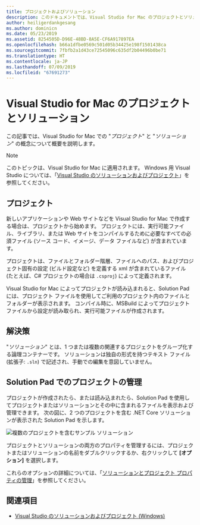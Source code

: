 ```yaml
---
title: プロジェクトおよびソリューション
description: このドキュメントでは、Visual Studio for Mac のプロジェクトとソリューションの概要について説明します。
author: heiligerdankgesang
ms.author: dominicn
ms.date: 05/23/2019
ms.assetid: 8254505D-D96E-48BD-8A5E-CF6A917897EA
ms.openlocfilehash: b66a1dfbe0569c501d05b34425e198f1501438ca
ms.sourcegitcommit: 7fbfb2a1d43ce72545096c635df2b04496b0be71
ms.translationtype: HT
ms.contentlocale: ja-JP
ms.lasthandoff: 07/09/2019
ms.locfileid: "67691273"
---
```

# <a name="projects-and-solutions-in-visual-studio-for-mac"></a>Visual Studio for Mac のプロジェクトとソリューション

この記事では、Visual Studio for Mac での "*プロジェクト*" と "*ソリューション*" の概念について概要を説明します。

> [!NOTE] 
> このトピックは、Visual Studio for Mac に適用されます。 Windows 用 Visual Studio については、「[Visual Studio のソリューションおよびプロジェクト](/visualstudio/ide/solutions-and-projects-in-visual-studio)」を参照してください。

## <a name="projects"></a>プロジェクト

新しいアプリケーションや Web サイトなどを Visual Studio for Mac で作成する場合は、プロジェクトから始めます。 プロジェクトには、実行可能ファイル、ライブラリ、または Web サイトをコンパイルするために必要なすべての必須ファイル (ソース コード、イメージ、データ ファイルなど) が含まれています。

プロジェクトは、ファイルとフォルダー階層、ファイルへのパス、およびプロジェクト固有の設定 (ビルド設定など) を定義する xml が含まれているファイル (たとえば、C# プロジェクトの場合は `.csproj`) によって定義されます。

Visual Studio for Mac によってプロジェクトが読み込まれると、Solution Pad には、プロジェクト ファイルを使用してご利用のプロジェクト内のファイルとフォルダーが表示されます。 コンパイル時に、MSBuild によってプロジェクト ファイルから設定が読み取られ、実行可能ファイルが作成されます。

## <a name="solutions"></a>解決策

"*ソリューション*" とは、1 つまたは複数の関連するプロジェクトをグループ化する論理コンテナーです。 ソリューションは独自の形式を持つテキスト ファイル (拡張子: `.sln`) で記述され、手動での編集を意図していません。

## <a name="managing-projects-in-the-solution-pad"></a>Solution Pad でのプロジェクトの管理

プロジェクトが作成されたら、または読み込まれたら、Solution Pad を使用してプロジェクトまたはソリューションとその中に含まれるファイルを表示および管理できます。 次の図に、2 つのプロジェクトを含む .NET Core ソリューションが表示された Solution Pad を示します。

![複数のプロジェクトを含むサンプル ソリューション](media/solution-example.png)

プロジェクトとソリューションの両方のプロパティを管理するには、プロジェクトまたはソリューションの名前をダブルクリックするか、右クリックして **[オプション]** を選択します。

これらのオプションの詳細については、「[ソリューションとプロジェクト プロパティの管理](managing-solutions-and-project-properties.md)」を参照してください。

## <a name="see-also"></a>関連項目

- [Visual Studio のソリューションおよびプロジェクト (Windows)](/visualstudio/ide/solutions-and-projects-in-visual-studio)
